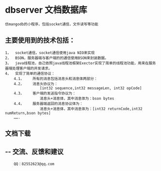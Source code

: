 dbserver 文档数据库
=============================================
	仿mangodb的小程序，包括socket通信，文件读写等功能 
 
 主要使用到的技术包括：
-----------------
	1，	socket通信，socket通信使用java NIO来实现
	2，	BSON，服务器端与客户端的的通信使用BSON来封装数据。
	3，	java线程池，自己依照java线程池框架Exector实现了简单的线程池功能，用来在服务器端处理客户端的并发请求。
	4，	实现了简单的通信协议：
		4.1，	所有的消息包括消息头和消息体两部分：
		4.2，	消息头协议为：
					[int32 sequence,int32 messageLen, int32 opCode]
		4.3，	客户端的发送指令协议为：
					消息头+消息体，其中消息体为：bson bytes
		4.4，	服务器端返回的消息协议体为：
		 			消息头+消息体，其中消息体为：[int32 returnCode,int32 numReturn,bson bytes] 
		…….
 	
 
文档下载
--------
--
交流、反馈和建议
---------------
		QQ：82552623@qq.com


